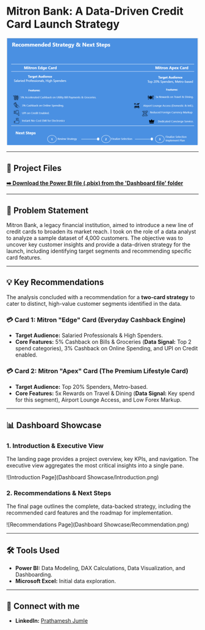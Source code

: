 # Mitron Bank: A Data-Driven Credit Card Launch Strategy

<p align="center">
  <img src="Dashboard_Showcase/Recommendation.png" alt="Recommendations Dashboard Screenshot" width="800"/>
</p>

---

## 📂 Project Files
**[➡️ Download the Power BI file (.pbix) from the 'Dashboard file' folder](./Dashboard%20file/Project_bank.pbix)**

---

## 📝 Problem Statement

Mitron Bank, a legacy financial institution, aimed to introduce a new line of credit cards to broaden its market reach. I took on the role of a data analyst to analyze a sample dataset of 4,000 customers. The objective was to uncover key customer insights and provide a data-driven strategy for the launch, including identifying target segments and recommending specific card features.

---

## 💡 Key Recommendations

The analysis concluded with a recommendation for a **two-card strategy** to cater to distinct, high-value customer segments identified in the data.

### 💳 Card 1: Mitron "Edge" Card (Everyday Cashback Engine)
- **Target Audience:** Salaried Professionals & High Spenders.
- **Core Features:** 5% Cashback on Bills & Groceries (**Data Signal:** Top 2 spend categories), 3% Cashback on Online Spending, and UPI on Credit enabled.

### 💳 Card 2: Mitron "Apex" Card (The Premium Lifestyle Card)
- **Target Audience:** Top 20% Spenders, Metro-based.
- **Core Features:** 5x Rewards on Travel & Dining (**Data Signal:** Key spend for this segment), Airport Lounge Access, and Low Forex Markup.

---

## 📊 Dashboard Showcase

### 1. Introduction & Executive View
The landing page provides a project overview, key KPIs, and navigation. The executive view aggregates the most critical insights into a single pane.

![Introduction Page](Dashboard Showcase/Introduction.png)

### 2. Recommendations & Next Steps
The final page outlines the complete, data-backed strategy, including the recommended card features and the roadmap for implementation.

![Recommendations Page](Dashboard Showcase/Recommendation.png)

---

## 🛠️ Tools Used

- **Power BI:** Data Modeling, DAX Calculations, Data Visualization, and Dashboarding.
- **Microsoft Excel:** Initial data exploration.

---

## 🔗 Connect with me

* **LinkedIn:** [Prathamesh Jumle](https://www.linkedin.com/in/prathamesh-jumle-1ba156208/)
